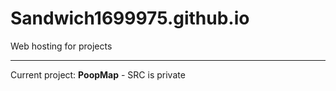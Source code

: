 # Sandwich1699975.github.io

Web hosting for projects

---

Current project: **PoopMap** - SRC is private
